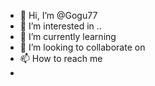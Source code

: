 - 👋 Hi, I’m @Gogu77
- 👀 I’m interested in ..
- 🌱 I’m currently learning  
- 💞️ I’m looking to collaborate on 
- 📫 How to reach me 
- 
